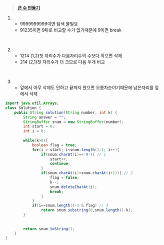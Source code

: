 ﻿
> **[큰 수 만들기](https://programmers.co.kr/learn/courses/30/lessons/42883)**
1.
	* 9999999999이면 탐색 불필요
	* 91235이면 9뒤로 비교할 수가 없기때문에 9이면 break

<br/>

2. 
	*  1214 (1,2)첫 자리수가 다음자리수의 수보다 작으면 삭제
	*  214 (2,1)첫 자리수가 더 크므로 다음 두개 비교

<br/>

3. 
	*  앞에서 아무 삭제도 안하고 끝까지 왔으면 오름차순이기때문에 남은자리를 앞에서 삭제

```java
import java.util.Arrays;
class Solution {
    public String solution(String number, int k) {
        String answer = "";
        StringBuffer snum = new StringBuffer(number);
        int start = 0;
        int i = 0;
        
        while(k>0){
            boolean flag = true;
            for(i = start; i<snum.length()-1; i++){
                if(snum.charAt(i)=='9'){ // 1
                    start++;
                    continue;
                }
                if(snum.charAt(i)<snum.charAt(i+1)){ // 2
                    flag = false;
                    k--;
                    snum.deleteCharAt(i);
                    break;
                }
            }
            if(i==snum.length()-1 & flag) // 3
                return snum.substring(0,snum.length()-k);
        }
        
        
        return snum.toString();
    }
}
```

